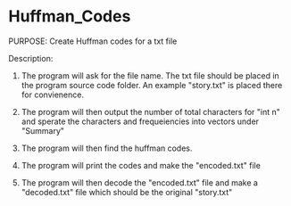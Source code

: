 # Huffman_Codes
PURPOSE: Create Huffman codes for a txt file

Description:
1. The program will ask for the file name. The txt file should be 
placed in the program source code folder. An example "story.txt" is 
placed there for convienence.

2. The program will then output the number of total characters for "int n"
and sperate the characters and frequeiencies into vectors under "Summary"

3. The program will then find the huffman codes.

4. The program will print the codes and make the "encoded.txt" file

5. The program will then decode the "encoded.txt" file and make a 
"decoded.txt" file which should be the original "story.txt"
